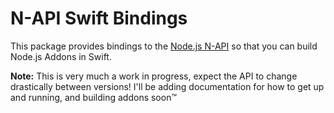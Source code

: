 # N-API Swift Bindings

This package provides bindings to the [Node.js N-API](https://nodejs.org/api/n-api.html) so that you can build Node.js Addons in Swift.

**Note:** This is very much a work in progress, expect the API to change drastically between versions! I'll be adding documentation for how to get up and running, and building addons soon™
